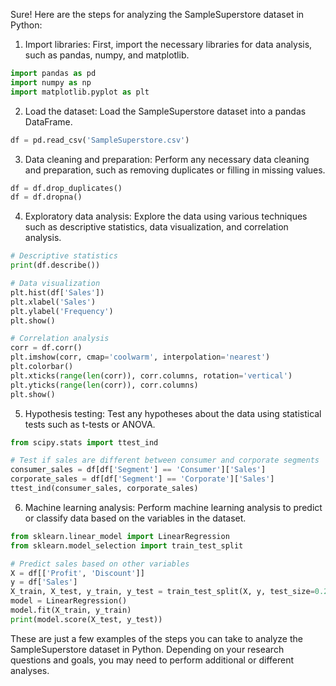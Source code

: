 Sure! Here are the steps for analyzing the SampleSuperstore dataset in Python:

1. Import libraries: First, import the necessary libraries for data analysis, such as pandas, numpy, and matplotlib.

```python
import pandas as pd
import numpy as np
import matplotlib.pyplot as plt
```

2. Load the dataset: Load the SampleSuperstore dataset into a pandas DataFrame.

```python
df = pd.read_csv('SampleSuperstore.csv')
```

3. Data cleaning and preparation: Perform any necessary data cleaning and preparation, such as removing duplicates or filling in missing values.

```python
df = df.drop_duplicates()
df = df.dropna()
```

4. Exploratory data analysis: Explore the data using various techniques such as descriptive statistics, data visualization, and correlation analysis.

```python
# Descriptive statistics
print(df.describe())

# Data visualization
plt.hist(df['Sales'])
plt.xlabel('Sales')
plt.ylabel('Frequency')
plt.show()

# Correlation analysis
corr = df.corr()
plt.imshow(corr, cmap='coolwarm', interpolation='nearest')
plt.colorbar()
plt.xticks(range(len(corr)), corr.columns, rotation='vertical')
plt.yticks(range(len(corr)), corr.columns)
plt.show()
```

5. Hypothesis testing: Test any hypotheses about the data using statistical tests such as t-tests or ANOVA.

```python
from scipy.stats import ttest_ind

# Test if sales are different between consumer and corporate segments
consumer_sales = df[df['Segment'] == 'Consumer']['Sales']
corporate_sales = df[df['Segment'] == 'Corporate']['Sales']
ttest_ind(consumer_sales, corporate_sales)
```

6. Machine learning analysis: Perform machine learning analysis to predict or classify data based on the variables in the dataset.

```python
from sklearn.linear_model import LinearRegression
from sklearn.model_selection import train_test_split

# Predict sales based on other variables
X = df[['Profit', 'Discount']]
y = df['Sales']
X_train, X_test, y_train, y_test = train_test_split(X, y, test_size=0.2, random_state=0)
model = LinearRegression()
model.fit(X_train, y_train)
print(model.score(X_test, y_test))
```

These are just a few examples of the steps you can take to analyze the SampleSuperstore dataset in Python. Depending on your research questions and goals, you may need to perform additional or different analyses.